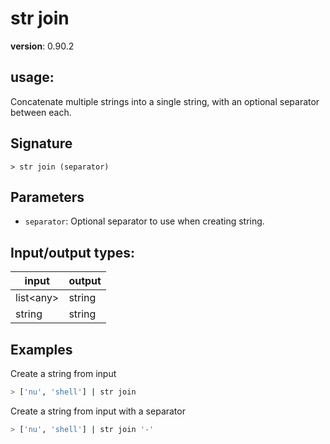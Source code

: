 # str join

**version**: 0.90.2

## **usage**:

Concatenate multiple strings into a single string, with an optional separator between each.

## Signature

`> str join (separator)`

## Parameters

- `separator`: Optional separator to use when creating string.

## Input/output types:

| input       | output |
| ----------- | ------ |
| list\<any\> | string |
| string      | string |

## Examples

Create a string from input

```bash
> ['nu', 'shell'] | str join
```

Create a string from input with a separator

```bash
> ['nu', 'shell'] | str join '-'
```
